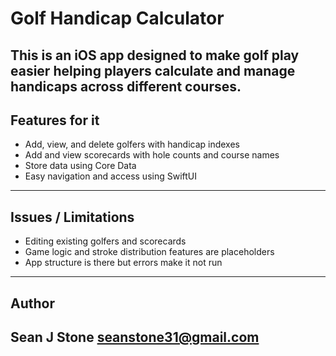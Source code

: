 # Golf Handicap Calculator 

This is an iOS app designed to make golf play easier   helping players calculate and manage handicaps across different courses. 
---


## Features for it 

- Add, view, and delete golfers with handicap indexes
- Add and view scorecards with hole counts and course names
- Store data  using Core Data
- Easy navigation and access  using SwiftUI

---



## Issues / Limitations

- Editing existing golfers and scorecards 
- Game logic and stroke distribution features are placeholders
- App structure is there but errors make it not run

---


## Author
Sean J Stone 
seanstone31@gmail.com
---


